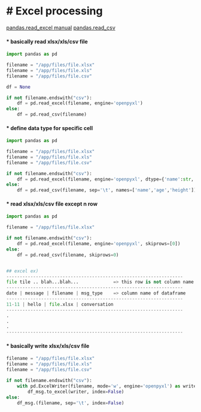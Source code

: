 

# &#35; Excel processing
[pandas.read_excel manual](https://pandas.pydata.org/pandas-docs/stable/reference/api/pandas.read_excel.html)
[pandas.read_csv](https://pandas.pydata.org/docs/reference/api/pandas.read_csv.html)


#### &#42; basically read xlsx/xls/csv file
```python
import pandas as pd

filename = "/app/files/file.xlsx"
filename = "/app/files/file.xls"
filename = "/app/files/file.csv"

df = None

if not filename.endswith("csv"):
    df = pd.read_excel(filename, engine='openpyxl')
else:
    df = pd.read_csv(filename)
```

#### &#42; define data type for specific cell
```python
import pandas as pd

filename = "/app/files/file.xlsx"
filename = "/app/files/file.xls"
filename = "/app/files/file.csv"

if not filename.endswith("csv"):
    df = pd.read_excel(filename, engine='openpyxl', dtype={'name':str, 'age':int, 'height': float})
else:
    df = pd.read_csv(filename, sep='\t', names=['name','age','height'])
```


#### &#42; read xlsx/xls/csv file except n row
```python
import pandas as pd

filename = "/app/files/file.xlsx"

if not filename.endswith("csv"):
    df = pd.read_excel(filename, engine='openpyxl', skiprows=[0])
else:
    df = pd.read_csv(filename, skiprows=0)


## excel ex)
------------------------------------------------------------------
file tile .. blah...blah...             => this row is not column name of dataframe
------------------------------------------------------------------
date | message | filename | msg_type    => column name of dataframe
------------------------------------------------------------------
11-11 | hello | file.xlsx | conversation
------------------------------------------------------------------
.
.
.
------------------------------------------------------------------
```


#### &#42; basically write xlsx/xls/csv file
```python
filename = "/app/files/file.xlsx"
filename = "/app/files/file.xls"
filename = "/app/files/file.csv"

if not filename.endswith("csv"):
    with pd.ExcelWriter(filename, mode='w', engine='openpyxl') as writer:
        df_msg.to_excel(writer, index=False)
else:
    df_msg.(filename, sep='\t', index=False)
```
